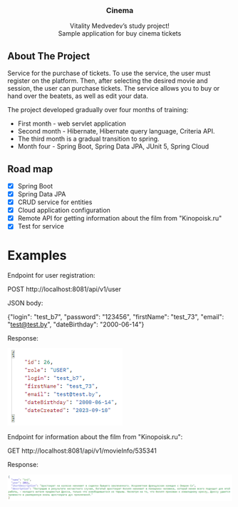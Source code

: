 <br />
<div align="center">
<h3 align="center">Cinema</h3>

  <p align="center">
   Vitality Medvedev’s study project!
    <br />
    <a <strong>Sample application for buy cinema tickets</strong></a>

  </p>
</div>

## About The Project

Service for the purchase of tickets. To use the service, the user must register on the platform. Then, after selecting the desired movie and session, the user can purchase tickets. The service allows you to buy or hand over the beatets, as well as edit your data.


The project developed gradually over four months of training:
* First month - web servlet application
* Second month - Hibernate, Hibernate query language, Criteria API.
* The third month is a gradual transition to spring.
* Month four - Spring Boot, Spring Data JPA, JUnit 5, Spring Cloud

## Road map

- [x] Spring Boot
- [x] Spring Data JPA
- [x] CRUD service for entities
- [x] Cloud application configuration
- [x] Remote API for getting information about the film from "Kinopoisk.ru"
- [x] Test for service

# Examples

Endpoint for user registration:

POST http://localhost:8081/api/v1/user

JSON body:

{"login": "test_b7",
"password": "123456",
"firstName": "test_73",
"email": "test@test.by",
"dateBirthday": "2000-06-14"}

Response:

![](images/user.bmp)

Endpoint for information about the film from "Kinopoisk.ru":

GET http://localhost:8081/api/v1/movieInfo/535341

Response:

![](images/info.bmp)
